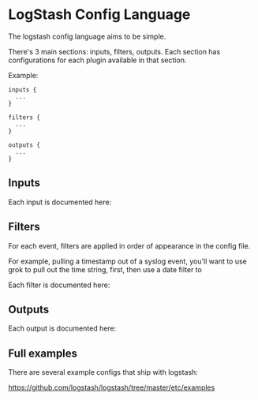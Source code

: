 # LogStash Config Language

The logstash config language aims to be simple.

There's 3 main sections: inputs, filters, outputs. Each section has
configurations for each plugin available in that section.

Example:

    inputs {
      ...
    }

    filters {
      ...
    }

    outputs {
      ...
    }

## Inputs

Each input is documented here:

<inputs>

## Filters

For each event, filters are applied in order of appearance in the config file.

For example, pulling a timestamp out of a syslog event, you'll want to use
grok to pull out the time string, first, then use a date filter to 

Each filter is documented here:

<filters>

## Outputs

Each output is documented here:

<outputs>

## Full examples

There are several example configs that ship with logstash:

<https://github.com/logstash/logstash/tree/master/etc/examples>
